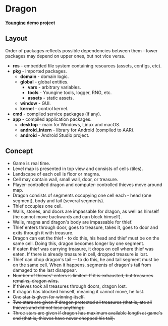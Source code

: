 # Dragon

**[Youngine](https://github.com/a1emax/youngine) demo project**

## Layout

Order of packages reflects possible dependencies between them - lower packages may depend on upper ones,
but not vice versa.

* **res** - embedded file system containing resources (assets, configs, etc).
* **pkg** - imported packages.
  * **domain** - domain logic.
  * **global** - global entities.
    * **vars** - arbitrary variables.
    * **tools** - Youngine tools, logger, RNG, etc.
    * **assets** - static assets.
  * **window** - GUI.
  * **kernel** - control kernel.
* **cmd** - compiled service packages (if any).
* **app** - compiled application packages.
  * **desktop** - main for Windows, Linux and macOS.
  * **android_intern** - library for Android (compiled to AAR).
  * **android** - Android Studio project.

## Concept

* Game is real time.
* Level map is presented in top view and consists of cells (tiles).
* Landscape of each cell is floor or magma.
* Cell may contain wall, small wall, door, or treasure.
* Player-controlled dragon and computer-controlled thieves move around map.
* Dragon consists of segments occupying one cell each - head (one segment), body and tail (several segments).
* Thief occupies one cell.
* Walls, stones, and doors are impassable for dragon, as well as himself (he cannot move backwards and can block himself).
* Walls, magna and dragon's body are impassable for thief.
* Thief enters through door, goes to treasure, takes it, goes to door and exits through it with treasure.
* Dragon can eat the thief - to do this, his head and thief must be on the same cell. Doing this, dragon becomes longer by one segment.
* If eaten thief was carrying treasure, it drops on cell where thief was eaten. If there is already treasure in cell, dropped treasure is lost.
* Thief can chop dragon's tail — to do this, he and tail segment must be on the same cell. When it happens, segments of dragon's tail from damaged to the last disappear.
* ~~Number of thieves' enters is limited. If it is exhausted, but treasures remains, dragon wins.~~
* If thieves took all treasures through doors, dragon lost.
* If dragon has blocked himself, meaning it cannot move, he lost.
* ~~One star is given for winning itself.~~
* ~~Two stars are given if dragon protected all treasures (that is, ate all thieves and did not lose anything).~~
* ~~Three stars are given if dragon has maximum available length at game's end (that is, thieves have never chopped his tail).~~

